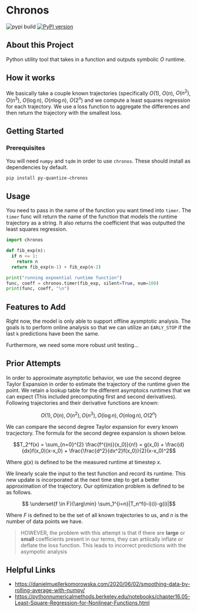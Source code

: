 # Chronos

![pypi build](https://img.shields.io/github/workflow/status/h3x4g0ns/py-chronos/pypi-build)
[![PyPI version](https://badge.fury.io/py/py-quantize-chronos.svg)](https://badge.fury.io/py/py-quantize-chronos)

## About this Project

Python utility tool that takes in a function and outputs symbolic $O$ runtime.

## How it works

We basically take a couple known trajectories (specifically $O(1)$, $O(n)$, $O(n^2)$, $O(n^3)$, $O(\log{n})$, $O(n\log{n})$, $O(2^n)$ and we compute a least squares regression for each trajectory. We use a loss function to aggregate the differences and then return the trajectory with the smallest loss.

## Getting Started

### Prerequisites

You will need `numpy` and `tqdm` in order to use `chronos`. These should install as dependencies by default.

```sh
pip install py-quantize-chronos
```

## Usage

You need to pass in the name of the function you want timed into `timer`. The `timer` func will return the name of the function that models the runtime trajectory as a string. It also returns the coefficient that was outputted the least squares regression.

```py
import chronos

def fib_exp(n):
  if n <= 1:
    return n
  return fib_exp(n-1) + fib_exp(n-2)

print("running expoential runtime function")
func, coeff = chronos.timer(fib_exp, silent=True, num=100)
print(func, coeff, "\n")
```

## Features to Add

Right now, the model is only able to support offline aysmptotic analysis. The goals is to perform online analysis so that we can utilize an `EARLY_STOP` if the last `k` predictions have been the same.

Furthermore, we need some more robust unit testing...

## Prior Attempts

In order to approximate asymptotic behavior, we use the second degree Taylor Expansion in order to estimate the trajectory of the runtime given the point. We retain a lookup table for the different asymptoics runtimes that we can expect (This included precomputing first and second derivatives). Following trajectories and their derivative functions are known:

$$ O(1), O(n), O(n^2), O(n^3), O(\log{n}), O(n\log{n}), O(2^n)$$

We can compare the second degree Taylor expansion for every known tracjectory. The formula for the second degree expansion is shown below.

$$T_2^f(x) = \sum_{n=0}^{2} \frac{f^{(n)}(x_0)}{n!} = g(x_0) + \frac{d}{dx}f(x_0)(x-x_0) + \frac{\frac{d^2}{dx^2}f(x_0)}{2}(x-x_0)^2$$

Where $g(x)$ is defined to be the measured runtime at timestep $x$.

We linearly scale the input to the test function and record its runtime. This new update is incorporated at the next time step to get a better approximation of the trajectory. Our optimization problem is defined to be as follows.

$$ \underset{f \in F}{\arg\min} \sum_1^{i=n}|T_n^f(i-i)(i)-g(i)|$$

Where $F$ is defined to be the set of all known trajectories to us, and $n$ is the number of data points we have.

> HOWEVER, the problem with this attempt is that if there are **large** or **small** coefficients present in our terms, they can artiically inflate or deflate the loss function. This leads to incorrect predictions with the asympotic analysis

## Helpful Links

- https://danielmuellerkomorowska.com/2020/06/02/smoothing-data-by-rolling-average-with-numpy/
- https://pythonnumericalmethods.berkeley.edu/notebooks/chapter16.05-Least-Square-Regression-for-Nonlinear-Functions.html